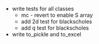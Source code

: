 * write tests for all classes
    * mc - revert to enable S array
    * add 2d test for blackscholes
    * add q test for blackscholes
* write to_pickle and to_excel
